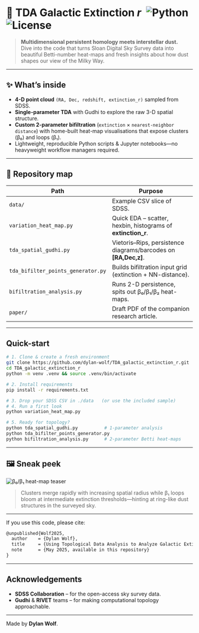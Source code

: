 # 🌌 **TDA Galactic Extinction _r_** &nbsp;![Python](https://img.shields.io/badge/python-3.10+-blue) ![License](https://img.shields.io/github/license/dylan-wolf/TDA_galactic_extinction_r)

> **Multidimensional persistent homology meets interstellar dust.**  
> Dive into the code that turns Sloan Digital Sky Survey data into beautiful Betti-number heat-maps and fresh insights about how dust shapes our view of the Milky Way.  

---

## ✨ What’s inside
* **4-D point cloud** `(RA, Dec, redshift, extinction_r)` sampled from SDSS.
* **Single-parameter TDA** with Gudhi to explore the raw 3-D spatial structure.
* **Custom 2-parameter bifiltration** (`extinction` × `nearest-neighbor distance`) with home-built heat-map visualisations that expose clusters (β₀) and loops (β₁). 
* Lightweight, reproducible Python scripts & Jupyter notebooks—no heavyweight workflow managers required.

---

## 📂 Repository map

| Path | Purpose |
|------|---------|
| `data/` | Example CSV slice of SDSS. |
| `variation_heat_map.py` | Quick EDA – scatter, hexbin, histograms of **extinction_r**.|
| `tda_spatial_gudhi.py` | Vietoris–Rips, persistence diagrams/barcodes on **[RA,Dec,z]**. |
| `tda_bifilter_points_generator.py` | Builds bifiltration input grid (extinction + NN-distance). |
| `bifiltration_analysis.py` | Runs 2-D persistence, spits out β₀/β₁/β₂ heat-maps. |
| `paper/` | Draft PDF of the companion research article. |

---

## Quick-start

```bash
# 1. Clone & create a fresh environment
git clone https://github.com/dylan-wolf/TDA_galactic_extinction_r.git
cd TDA_galactic_extinction_r
python -m venv .venv && source .venv/bin/activate

# 2. Install requirements
pip install -r requirements.txt   

# 3. Drop your SDSS CSV in ./data   (or use the included sample)
# 4. Run a first look
python variation_heat_map.py

# 5. Ready for topology?
python tda_spatial_gudhi.py          # 1-parameter analysis
python tda_bifilter_points_generator.py
python bifiltration_analysis.py      # 2-parameter Betti heat-maps

```
---

## 🖼 Sneak peek

![β₀/β₁ heat-map teaser](docs/figures/betti_heatmap_teaser.png)

> Clusters merge rapidly with increasing spatial radius while β₁ loops bloom at intermediate extinction thresholds—hinting at ring-like dust structures in the surveyed sky.

---


If you use this code, please cite:

```latex
@unpublished{Wolf2025,
  author    = {Dylan Wolf},
  title     = {Using Topological Data Analysis to Analyze Galactic Extinction Rates},
  note      = {May 2025, available in this repository}
}
```

---

## Acknowledgements
* **SDSS Collaboration** – for the open-access sky survey data.
* **Gudhi** & **RIVET** teams – for making computational topology approachable.

---

Made by **Dylan Wolf**.
```
